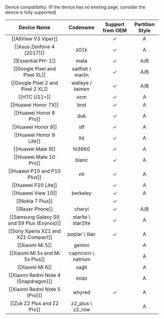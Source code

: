 Device compatibility: (If the device has no existing page, consider the device is fully supported)

|Device Name|Codename|Support from OEM|Partition Style|
|:-:|:-:|:-:|:-:|
|[[AllView V3 Viper]]||✓|A|
|[[Asus Zenfone 4 (2017)]]|z01k|✓|A|
|[[Essential PH-1]]|mata|✓|A/B|
|[[Google Pixel and Pixel XL]]|sailfish / marlin|✓|A/B|
|[[Google Pixel 2 and Pixel 2 XL]]|walleye / taimen|✓|A/B|
|[[HTC U11+]]|ocm|✓|A|
|[[Huawei Honor 7X]]|bnd|✓|A|
|[[Huawei Honor 8 Pro]]|duk|✓|A|
|[[Huawei Honor 9]]|stf|✓|A|
|[[Huawei Honor 9 Lite]]|lld|✓|A|
|[[Huawei Mate 9]]|hi3660|✓|A|
|[[Huawei Mate 10 Pro]]|blanc|✓|A|
|[[Huawei P10 and P10 Plus]]|vtr|✓|A|
|[[Huawei P20 Lite]]||✓|A|
|[[Huawei View 10]]|berkeley|✓|A|
|[[Nokia 7 Plus]]||✓|
|[[Razer Phone]]|cheryl|✓|A/B|
|[[Samsung Galaxy S9 and S9 Plus (Exynos)]]|starlte \ star2lte|✓|A|
|[[Sony Xperia XZ1 and XZ1 Compact]]|poplar \ lilac|✓|A|
|[[Xiaomi Mi 5]]|gemini||A|
|[[Xiaomi Mi 5s and Mi 5s Plus]]|capricorn \ natrium||A|
|[[Xiaomi Mi 6]]|sagit||A|
|[[Xiaomi Redmi Note 4 (Snapdragon)]]|mido||A|
|[[Xiaomi Redmi Note 5 (Pro)]]|whyred|✓|A|
|[[Zuk Z2 Plus and Z2 Pro]]|z2_plus \ z2_row||A|